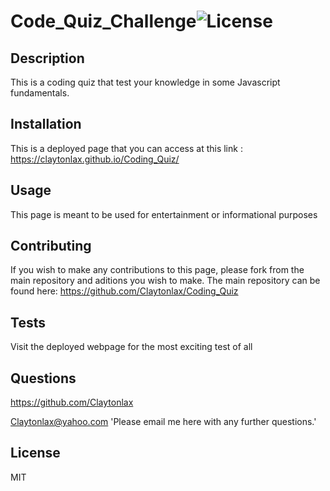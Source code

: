 # Code_Quiz_Challenge![License](https://img.shields.io/badge/License-MIT-yellow.svg)

## Description 

This is a coding quiz that test your knowledge in some Javascript fundamentals. 

 ## Installation  

This is a deployed page that you can access at this link : https://claytonlax.github.io/Coding_Quiz/  

## Usage 

This page is meant to be used for entertainment or informational purposes 

## Contributing 

If you wish to make any contributions to this page, please fork from the main repository and aditions you wish to make. The main repository can be found here: https://github.com/Claytonlax/Coding_Quiz 

## Tests 

Visit the deployed webpage for the most exciting test of all 

## Questions 

https://github.com/Claytonlax

Claytonlax@yahoo.com  'Please email me here with any further questions.'

## License 

MIT

